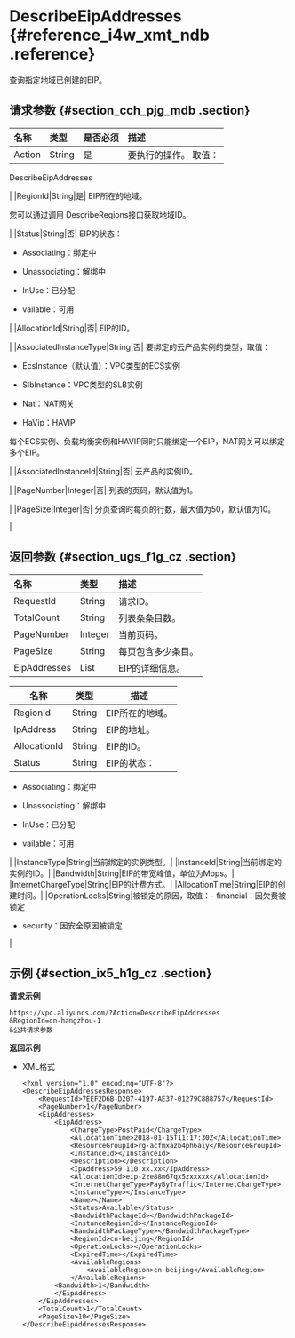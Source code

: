 # DescribeEipAddresses {#reference_i4w_xmt_ndb .reference}

查询指定地域已创建的EIP。

## 请求参数 {#section_cch_pjg_mdb .section}

|名称|类型|是否必须|描述|
|:-|:-|:---|:-|
|Action|String|是| 要执行的操作。 取值：

 DescribeEipAddresses

 |
|RegionId|String|是| EIP所在的地域。

 您可以通过调用 DescribeRegions接口获取地域ID。

 |
|Status|String|否| EIP的状态：

-   Associating：绑定中

-   Unassociating：解绑中

-   InUse：已分配

-   vailable：可用


 |
|AllocationId|String|否| EIP的ID。

 |
|AssociatedInstanceType|String|否| 要绑定的云产品实例的类型，取值：

 -   EcsInstance（默认值）：VPC类型的ECS实例

-   SlbInstance：VPC类型的SLB实例

-   Nat：NAT网关

-   HaVip：HAVIP


 每个ECS实例、负载均衡实例和HAVIP同时只能绑定一个EIP，NAT网关可以绑定多个EIP。

 |
|AssociatedInstanceId|String|否| 云产品的实例ID。

 |
|PageNumber|Integer|否| 列表的页码，默认值为1。

 |
|PageSize|Integer|否| 分页查询时每页的行数，最大值为50，默认值为10。

 |

## 返回参数 {#section_ugs_f1g_cz .section}

|名称|类型|描述|
|:-|:-|:-|
|RequestId|String|请求ID。|
|TotalCount|String|列表条条目数。|
|PageNumber|Integer|当前页码。|
|PageSize|String|每页包含多少条目。|
|EipAddresses|List|EIP的详细信息。|

|名称|类型|描述|
|--|--|--|
|RegionId|String|EIP所在的地域。|
|IpAddress|String|EIP的地址。|
|AllocationId|String|EIP的ID。|
|Status|String| EIP的状态：

-   Associating：绑定中

-   Unassociating：解绑中

-   InUse：已分配

-   vailable：可用


 |
|InstanceType|String|当前绑定的实例类型。|
|InstanceId|String|当前绑定的实例的ID。|
|Bandwidth|String|EIP的带宽峰值，单位为Mbps。|
|InternetChargeType|String|EIP的计费方式。|
|AllocationTime|String|EIP的创建时间。|
|OperationLocks|String|被锁定的原因，取值：-   financial：因欠费被锁定

-   security：因安全原因被锁定


|

## 示例 {#section_ix5_h1g_cz .section}

**请求示例**

``` {#createVPCpub}
https://vpc.aliyuncs.com/?Action=DescribeEipAddresses
&RegionId=cn-hangzhou-1
&公共请求参数
```

**返回示例**

-   XML格式

    ```
    <?xml version="1.0" encoding="UTF-8"?>
    <DescribeEipAddressesResponse>
    	<RequestId>7EEF2D6B-D207-4197-AE37-01279C888757</RequestId>
    	<PageNumber>1</PageNumber>
    	<EipAddresses>
    		<EipAddress>
    			<ChargeType>PostPaid</ChargeType>
    			<AllocationTime>2018-01-15T11:17:30Z</AllocationTime>
    			<ResourceGroupId>rg-acfmxazb4ph6aiy</ResourceGroupId>
    			<InstanceId></InstanceId>
    			<Description></Description>
    			<IpAddress>59.110.xx.xx</IpAddress>
    			<AllocationId>eip-2ze88m67qx5zxxxxx</AllocationId>
    			<InternetChargeType>PayByTraffic</InternetChargeType>
    			<InstanceType></InstanceType>
    			<Name></Name>
    			<Status>Available</Status>
    			<BandwidthPackageId></BandwidthPackageId>
    			<InstanceRegionId></InstanceRegionId>
    			<BandwidthPackageType></BandwidthPackageType>
    			<RegionId>cn-beijing</RegionId>
    			<OperationLocks></OperationLocks>
    			<ExpiredTime></ExpiredTime>
    			<AvailableRegions>
    				<AvailableRegion>cn-beijing</AvailableRegion>
    			</AvailableRegions>
            <Bandwidth>1</Bandwidth>
    		</EipAddress>
    	</EipAddresses>
    	<TotalCount>1</TotalCount>
    	<PageSize>10</PageSize>
    </DescribeEipAddressesResponse>
    ```


